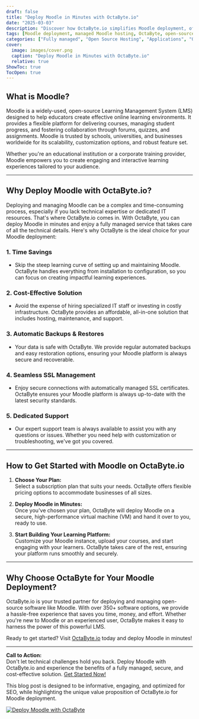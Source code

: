 ```yaml
---
draft: false
title: "Deploy Moodle in Minutes with OctaByte.io"
date: "2025-03-03"
description: "Discover how OctaByte.io simplifies Moodle deployment, offering a fully managed solution that saves time, reduces costs, and ensures seamless operation. Learn why Moodle is a powerful tool for online learning and how OctaByte makes it effortless to deploy and manage."
tags: [Moodle deployment, managed Moodle hosting, OctaByte, open-source LMS, online learning platform, Moodle setup, managed open-source software, Moodle benefits, Moodle hosting solutions, OctaByte Moodle services]
categories: ["Fully managed", "Open Source Hosting", "Applications", "Others", "Moodle"]
cover:
  image: images/cover.png
  caption: "Deploy Moodle in Minutes with OctaByte.io"
  relative: true
ShowToc: true
TocOpen: true
---
```



## What is Moodle?

Moodle is a widely-used, open-source Learning Management System (LMS) designed to help educators create effective online learning environments. It provides a flexible platform for delivering courses, managing student progress, and fostering collaboration through forums, quizzes, and assignments. Moodle is trusted by schools, universities, and businesses worldwide for its scalability, customization options, and robust feature set.

Whether you're an educational institution or a corporate training provider, Moodle empowers you to create engaging and interactive learning experiences tailored to your audience.

---

## Why Deploy Moodle with OctaByte.io?

Deploying and managing Moodle can be a complex and time-consuming process, especially if you lack technical expertise or dedicated IT resources. That's where OctaByte.io comes in. With OctaByte, you can deploy Moodle in minutes and enjoy a fully managed service that takes care of all the technical details. Here's why OctaByte is the ideal choice for your Moodle deployment:

### 1. **Time Savings**
   - Skip the steep learning curve of setting up and maintaining Moodle. OctaByte handles everything from installation to configuration, so you can focus on creating impactful learning experiences.

### 2. **Cost-Effective Solution**
   - Avoid the expense of hiring specialized IT staff or investing in costly infrastructure. OctaByte provides an affordable, all-in-one solution that includes hosting, maintenance, and support.

### 3. **Automatic Backups & Restores**
   - Your data is safe with OctaByte. We provide regular automated backups and easy restoration options, ensuring your Moodle platform is always secure and recoverable.

### 4. **Seamless SSL Management**
   - Enjoy secure connections with automatically managed SSL certificates. OctaByte ensures your Moodle platform is always up-to-date with the latest security standards.

### 5. **Dedicated Support**
   - Our expert support team is always available to assist you with any questions or issues. Whether you need help with customization or troubleshooting, we've got you covered.

---

## How to Get Started with Moodle on OctaByte.io

1. **Choose Your Plan:**  
   Select a subscription plan that suits your needs. OctaByte offers flexible pricing options to accommodate businesses of all sizes.

2. **Deploy Moodle in Minutes:**  
   Once you've chosen your plan, OctaByte will deploy Moodle on a secure, high-performance virtual machine (VM) and hand it over to you, ready to use.

3. **Start Building Your Learning Platform:**  
   Customize your Moodle instance, upload your courses, and start engaging with your learners. OctaByte takes care of the rest, ensuring your platform runs smoothly and securely.

---

## Why Choose OctaByte for Your Moodle Deployment?

OctaByte.io is your trusted partner for deploying and managing open-source software like Moodle. With over 350+ software options, we provide a hassle-free experience that saves you time, money, and effort. Whether you're new to Moodle or an experienced user, OctaByte makes it easy to harness the power of this powerful LMS.

Ready to get started? Visit [OctaByte.io](https://octabyte.io) today and deploy Moodle in minutes!

---

**Call to Action:**  
Don't let technical challenges hold you back. Deploy Moodle with OctaByte.io and experience the benefits of a fully managed, secure, and cost-effective solution. [Get Started Now!](https://octabyte.io)
 

This blog post is designed to be informative, engaging, and optimized for SEO, while highlighting the unique value proposition of OctaByte.io for Moodle deployment.

[![Deploy Moodle with OctaByte](/images/deploy-on-octabyte.png)](https://octabyte.io/fully-managed-open-source-services/applications/others/moodle)